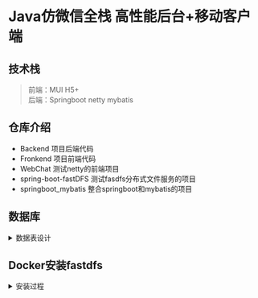 # Java仿微信全栈 高性能后台+移动客户端  

## 技术栈
> 前端：MUI H5+  
> 后端：Springboot netty mybatis  

## 仓库介绍
+ Backend  项目后端代码
+ Fronkend 项目前端代码
+ WebChat  测试netty的前端项目
+ spring-boot-fastDFS 测试fasdfs分布式文件服务的项目
+ springboot_mybatis  整合springboot和mybatis的项目

## 数据库
<details><summary>数据表设计</summary> 

> Table structure for chat_msg
```sql
DROP TABLE IF EXISTS `chat_msg`;
CREATE TABLE `chat_msg` (
  `id` varchar(64) NOT NULL,
  `send_user_id` varchar(64) NOT NULL,
  `accept_user_id` varchar(64) NOT NULL,
  `msg` varchar(255) NOT NULL,
  `sign_flag` int(1) NOT NULL COMMENT '消息是否签收状态\r\n1：签收\r\n0：未签收\r\n',
  `create_time` datetime NOT NULL COMMENT '发送请求的事件',
  PRIMARY KEY (`id`)
) ENGINE=InnoDB DEFAULT CHARSET=utf8mb4;
```
> Table structure for friends_request
```sql
DROP TABLE IF EXISTS `friends_request`;
CREATE TABLE `friends_request` (
  `id` varchar(64) NOT NULL,
  `send_user_id` varchar(64) NOT NULL,
  `accept_user_id` varchar(64) NOT NULL,
  `request_date_time` datetime NOT NULL COMMENT '发送请求的事件',
  PRIMARY KEY (`id`)
) ENGINE=InnoDB DEFAULT CHARSET=utf8mb4;
```
> Table structure for my_friends
```sql
DROP TABLE IF EXISTS `my_friends`;
CREATE TABLE `my_friends` (
  `id` varchar(64) NOT NULL,
  `my_user_id` varchar(64) NOT NULL COMMENT '用户id',
  `my_friend_user_id` varchar(64) NOT NULL COMMENT '用户的好友id',
  PRIMARY KEY (`id`),
  UNIQUE KEY `my_user_id` (`my_user_id`,`my_friend_user_id`)
) ENGINE=InnoDB DEFAULT CHARSET=utf8mb4;
```
> Table structure for users
```sql
DROP TABLE IF EXISTS `users`;
CREATE TABLE `users` (
  `id` varchar(64) NOT NULL,
  `username` varchar(20) NOT NULL COMMENT '用户名，账号，慕信号',
  `password` varchar(64) NOT NULL COMMENT '密码',
  `face_image` varchar(255) NOT NULL COMMENT '我的头像，如果没有默认给一张',
  `face_image_big` varchar(255) NOT NULL,
  `nickname` varchar(20) CHARACTER SET utf8mb4 COLLATE utf8mb4_unicode_ci NOT NULL COMMENT '昵称',
  `qrcode` varchar(255) NOT NULL COMMENT '新用户注册后默认后台生成二维码，并且上传到fastdfs',
  `cid` varchar(64) DEFAULT NULL,
  PRIMARY KEY (`id`),
  UNIQUE KEY `id` (`id`),
  UNIQUE KEY `username` (`username`)
) ENGINE=InnoDB DEFAULT CHARSET=utf8mb4;
```
</details>

## Docker安装fastdfs  

<details><summary>安装过程</summary>  


* 拉取镜像
```
docker pull morunchang/fastdfs
```
* 运行tracker
```
docker run -d --name tracker --net=host morunchang/fastdfs sh tracker.sh
```
* 运行storage
```
docker run -d --name storage --net=host -e TRACKER_IP=<your tracker server address>:22122 -e GROUP_NAME=<group name> morunchang/fastdfs sh storage.sh
```
> `Nginx`端口应该是默认映射为`8080`吧  
  1. 使用的网络模式是–net=host,  `<your tracker server address>` 替换为你机器的Ip即可  
  2. `<group name>` 是组名，即storage的组  
  3. 如果想要增加新的storage服务器，再次运行该命令，注意更换 新组名
运行完后会自动进入容器内部，输入【exit】退出容器内部   
  4. docker ps 查看容器信息 
  ```
  [root@iZh3cshm0xz7wjZ ~]# docker ps 
  CONTAINER ID        IMAGE                COMMAND             CREATED              STATUS              PORTS               NAMES
  ccdf6bbeab48        morunchang/fastdfs   "sh storage.sh"     5 seconds ago        Up 4 seconds                            storage
  a7253c93bce1        morunchang/fastdfs   "sh tracker.sh"     About a minute ago   Up About a minute                       tracker
```
* 修改nginx的配置，不拦截上传内容
```
//1.进入容器内部
docker exec -it storage  /bin/bash

 // storage 是 docker ps 中的NAMES
 // exit 退出

root@iZh3cshm0xz7wjZ:/# cd data
root@iZh3cshm0xz7wjZ:/data# ls
fast_data  fastdfs  fastdfs-nginx-module  libfastcommon  nginx  nginx-1.9.11.tar.gz

//2.修改nginx配置文件
root@iZh3cshm0xz7wjZ:/# vi /data/nginx/conf/nginx.conf

//3. 添加修改内容
location /group1/M00 {
   proxy_next_upstream http_502 http_504 error timeout invalid_header;
     proxy_cache http-cache;
     proxy_cache_valid  200 304 12h;
     proxy_cache_key $uri$is_args$args;
     proxy_pass http://fdfs_group1;
     expires 30d;
 }

//4.退出
root@iZh3cshm0xz7wjZ:/data/nginx/conf# exit
exit

//5. 重启storage服务
[root@iZh3cshm0xz7wjZ ~]# docker restart storage
storage
```
通过spring-boot-fastDFS可以来测试是否安装好fastdfs，我参考的是这篇[博客](https://blog.csdn.net/lizhihaooo/article/details/79261388#commentsedit)  
![img](http://47.107.113.43:8080/muxin/M00/00/00/rBA5alv4BnSAEGbVAACyLkwqDdY057.png)
能上传文件，并通过网址访问就表示成功了
</details>


